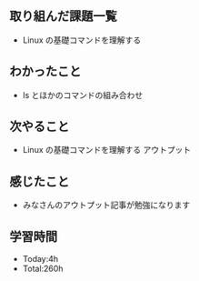 ## 取り組んだ課題一覧
- Linux の基礎コマンドを理解する
## わかったこと
- ls とほかのコマンドの組み合わせ
## 次やること
- Linux の基礎コマンドを理解する アウトプット
## 感じたこと
- みなさんのアウトプット記事が勉強になります
## 学習時間
- Today:4h
- Total:260h
